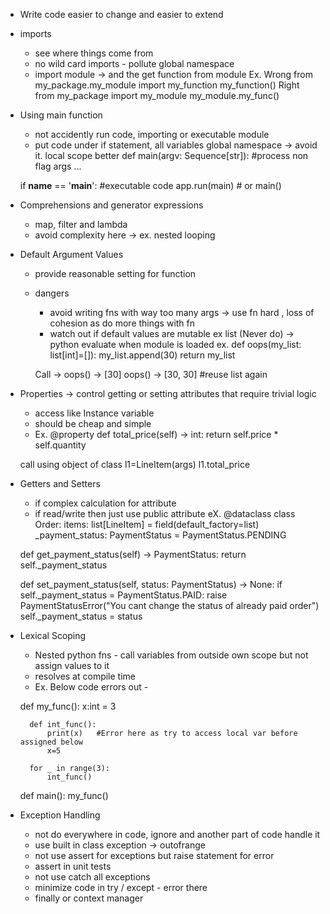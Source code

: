 - Write code easier to change and easier to extend
- imports
    - see where things come from
    - no wild card imports - pollute global namespace
    - import module -> and the get function from module
    Ex. 
    Wrong
    from my_package.my_module import my_function
    my_function()
    Right
    from my_package import my_module
    my_module.my_func()
- Using main function 
    - not accidently run code, importing or executable module
    - put code under if statement, all variables global namespace -> avoid it. local scope better 
    def main(argv: Sequence[str]):
        #process non flag args
        ...

    if __name__ == '__main__': #executable code 
        app.run(main)  # or main()
- Comprehensions and generator expressions
    - map, filter and lambda
    - avoid complexity here -> ex. nested looping
- Default Argument Values
    - provide reasonable setting for function
    - dangers
        - avoid writing fns with way too many args -> use fn hard , loss of cohesion as do more things with fn
        - watch out if default values are mutable ex list  (Never do) -> python evaluate when module is loaded
        ex. 
            def oops(my_list: list[int]=[]):
                my_list.append(30)
                return my_list
        
        Call -> oops() -> [30]
                oops() -> [30, 30] #reuse list again
- Properties -> control getting or setting attributes that require trivial logic 
    - access like Instance variable
    - should be cheap and simple 
    - Ex.
    @property
    def total_price(self) -> int:
        return self.price * self.quantity

    call using object of class
    l1=LineItem(args)
    l1.total_price    

- Getters and Setters
    - if complex calculation for attribute 
    - if read/write then just use public attribute 
    eX.
    @dataclass
    class Order:
        items: list[LineItem] = field(default_factory=list)
        _payment_status: PaymentStatus = PaymentStatus.PENDING
    
    def get_payment_status(self) -> PaymentStatus:
        return self._payment_status

    def set_payment_status(self, status: PaymentStatus) -> None:
        if self._payment_status = PaymentStatus.PAID:
            raise PaymentStatusError("You cant change the status of already paid order")
        self._payment_status = status

- Lexical Scoping
    - Nested python fns - call variables from outside own scope but not assign values to it
    - resolves at compile time 
    - Ex. Below code errors out -

    def my_func():
        x:int = 3

        def int_func():
            print(x)   #Error here as try to access local var before assigned below
            x=5 

        for _ in range(3):
            int_func()

    def main():
        my_func()

- Exception Handling
    - not do everywhere in code, ignore and another part of code handle it
    - use built in class exception -> outofrange
    - not use assert for exceptions but raise statement for error
    - assert in unit tests
    - not use catch all exceptions
    - minimize code in try / except - error there
    - finally or context manager 














